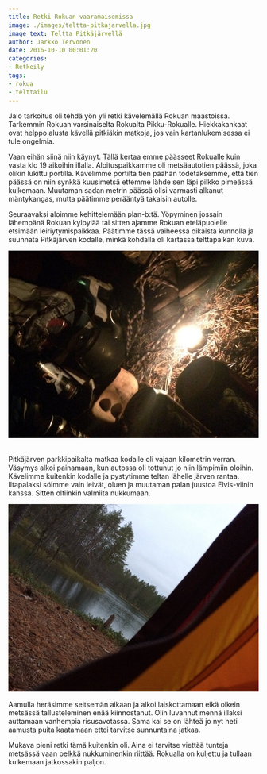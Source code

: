 ```yaml
---
title: Retki Rokuan vaaramaisemissa
image: ./images/teltta-pitkajarvella.jpg
image_text: Teltta Pitkäjärvellä
author: Jarkko Tervonen
date: 2016-10-10 00:01:20
categories:
- Retkeily
tags:
- rokua
- telttailu
---
```

Jalo tarkoitus oli tehdä yön yli retki kävelemällä Rokuan maastoissa. Tarkemmin Rokuan varsinaiselta Rokualta Pikku-Rokualle. Hiekkakankaat ovat helppo alusta kävellä pitkiäkin matkoja, jos vain kartanlukemisessa ei tule ongelmia.

Vaan eihän siinä niin käynyt. Tällä kertaa emme päässeet Rokualle kuin vasta klo 19 aikoihin illalla. Aloituspaikkamme oli metsäautotien päässä, joka olikin lukittu portilla. Kävelimme portilta tien päähän todetaksemme, että tien päässä on niin synkkä kuusimetsä ettemme lähde sen läpi pilkko pimeässä kulkemaan. Muutaman sadan metrin päässä olisi varmasti alkanut mäntykangas, mutta päätimme perääntyä takaisin autolle.

Seuraavaksi aloimme kehittelemään plan-b:tä. Yöpyminen jossain lähempänä Rokuan kylpylää tai sitten ajamme Rokuan eteläpuolelle etsimään leiriytymispaikkaa. Päätimme tässä vaiheessa oikaista kunnolla ja suunnata Pitkäjärven kodalle, minkä kohdalla oli kartassa telttapaikan kuva.

![Tuikun valossa](./images/tuikun-valossa.jpg)
<img src="/assets/img/posts/" alt="" />

Pitkäjärven parkkipaikalta matkaa kodalle oli vajaan kilometrin verran. Väsymys alkoi painamaan, kun autossa oli tottunut jo niin lämpimiin oloihin. Kävelimme kuitenkin kodalle ja pystytimme teltan lähelle järven rantaa. Iltapalaksi söimme vain leivät, oluen ja muutaman palan juustoa Elvis-viinin kanssa. Sitten oltiinkin valmiita nukkumaan.

![Huomenta Rokua](./images/huomenta.jpg)

Aamulla heräsimme seitsemän aikaan ja alkoi laiskottamaan eikä oikein metsässä tallusteleminen enää kiinnostanut. Olin luvannut mennä illaksi auttamaan vanhempia risusavotassa. Sama kai se on lähteä jo nyt heti aamusta puita kaatamaan ettei tarvitse sunnuntaina jatkaa.

Mukava pieni retki tämä kuitenkin oli. Aina ei tarvitse viettää tunteja metsässä vaan pelkkä nukkuminenkin riittää. Rokualla on kuljettu ja tullaan kulkemaan jatkossakin paljon.
